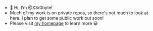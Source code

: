 - 👋 Hi, I’m @X3r0byte!
- Much of my work is on private repos, so there's not much to look at here. I plan to get some public work out soon!
- Please visit [my homepage](https://X3r0byte.github.io) to learn more 😀
